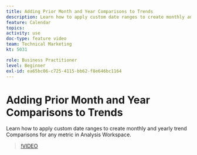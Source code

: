 ```yaml
---
title: Adding Prior Month and Year Comparisons to Trends
description: Learn how to apply custom date ranges to create monthly and yearly trend Comparisons for any metric in Analysis Workspace.
feature: Calendar
topics: 
activity: use
doc-type: feature video
team: Technical Marketing
kt: 5031

role: Business Practitioner
level: Beginner
exl-id: ea65bc06-c725-4115-bb62-f8e646bc1164
---
```

# Adding Prior Month and Year Comparisons to Trends

Learn how to apply custom date ranges to create monthly and yearly trend Comparisons for any metric in Analysis Workspace.

>[!VIDEO](https://video.tv.adobe.com/v/33772/?quality=12)
